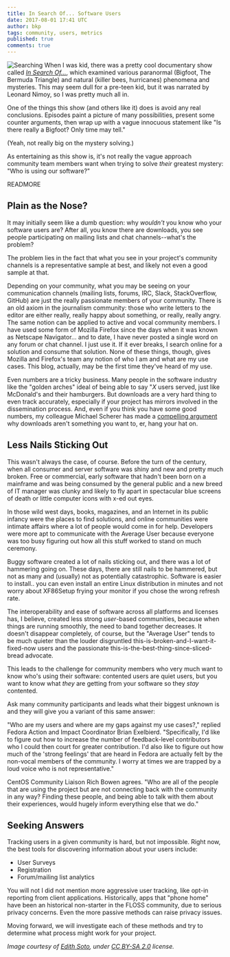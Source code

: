 ```yaml
---
title: In Search Of... Software Users
date: 2017-08-01 17:41 UTC
author: bkp
tags: community, users, metrics
published: true
comments: true
---
```


![Searching](blog/binoculars.jpg) When I was kid, there was a pretty cool documentary show called [*In Search Of...*](https://en.wikipedia.org/wiki/In_Search_of..._(TV_series)), which examined various paranormal (Bigfoot, The Bermuda Triangle) and natural (killer bees, hurricanes) phenomena and mysteries. This may seem dull for a pre-teen kid, but it was narrated by Leonard Nimoy, so I was pretty much all in.

One of the things this show (and others like it) does is avoid any real conclusions. Episodes paint a picture of many possibilities, present some counter arguments, then wrap up with a vague innocuous statement like "Is there really a Bigfoot? Only time may tell."

(Yeah, not really big on the mystery solving.)

As entertaining as this show is, it's not really the vague approach community team members want when trying to solve *their* greatest mystery: "Who is using our software?"   

READMORE

## Plain as the Nose?

It may initially seem like a dumb question: why *wouldn't* you know who your software users are? After all, you know there are downloads, you see people participating on mailing lists and chat channels--what's the problem?

The problem lies in the fact that what you see in your project's community channels is a representative sample at best, and likely not even a good sample at that.

Depending on your community, what you may be seeing on your communication channels (mailing lists, forums, IRC, Slack, StackOverflow, GitHub) are just the really passionate members of your community. There is an old axiom in the journalism community: those who write letters to the editor are either really, really happy about something, or really, really angry. The same notion can be applied to active and vocal community members. I have used some form of Mozilla Firefox since the days when it was known as Netscape Navigator... and to date, I have never posted a single word on any forum or chat channel. I just use it. If it ever breaks, I search online for a solution and consume that solution. None of these things, though, gives Mozilla and Firefox's team any notion of who I am and what are my use cases. This blog, actually, may be the first time they've heard of my use.

Even numbers are a tricky business. Many people in the software industry like the "golden arches" ideal of being able to say "*X* users served,
just like McDonald's and their hamburgers. But downloads are a very hard thing to even track accurately, especially if your project has mirrors involved in the dissemination process. And, even if you think you have some good numbers, my colleague Michael Scherer has made a [compelling argument](https://community.redhat.com/blog/2015/09/lies-damned-lies-and-downloads/) why downloads aren't something you want to, er, hang your hat on.

## Less Nails Sticking Out  

This wasn't always the case, of course. Before the turn of the century, when all consumer and server software was shiny and new and pretty much broken. Free or commercial, early software that hadn't been born on a mainframe and was being consumed by the general public and a new breed of IT manager was clunky and likely to fly apart in spectacular blue screens of death or little computer icons with x-ed out eyes.

In those wild west days, books, magazines, and an Internet in its public infancy were the places to find solutions, and online communities were intimate affairs where a lot of people would come in for help. Developers were more apt to communicate with the Average User because everyone was too busy figuring out how all this stuff worked to stand on much ceremony.

Buggy software created a lot of nails sticking out, and there was a lot of hammering going on. These days, there are still nails to be hammered, but not as many and (usually) not as potentially catastrophic. Software is easier to install.. you can even install an entire Linux distribution in minutes and not worry about XF86Setup frying your monitor if you chose the wrong refresh rate.

The interoperability and ease of software across all platforms and licenses has, I believe, created less strong *user*-based communities, because when things are running smoothly, the need to band together decreases. It doesn't disappear completely, of course, but the "Average User" tends to be much quieter than the louder disgruntled this-is-broken-and-I-want-it-fixed-now users and the passionate this-is-the-best-thing-since-sliced-bread advocate.

This leads to the challenge for community members who very much want to know who's using their software: contented users are quiet users, but you want to know what *they* are getting from your software so they *stay* contented.

Ask many community participants and leads what their biggest unknown is and they will give you a variant of this same answer:

"Who are my users and where are my gaps against my use cases?," replied Fedora Action and Impact Coordinator Brian Exelbierd. "Specifically, I'd like to figure out how to increase the number of feedback-level contributors who I could then court for greater contribution. I'd also like to figure out how much of the 'strong feelings' that are heard in Fedora are actually felt by the non-vocal members of the community. I worry at times we are trapped by a loud voice who is not representative."

CentOS Community Liaison Rich Bowen agrees. "Who are all of the people that are using the project but are not connecting back with the community in any way? Finding these people, and being able to talk with them about their experiences, would hugely inform everything else that we do."

## Seeking Answers

Tracking users in a given community is hard, but not impossible. Right now, the best tools for discovering information about your users include:

* User Surveys
* Registration
* Forum/mailing list analytics

You will not I did not mention more aggressive user tracking, like opt-in reporting from client applications. Historically, apps that "phone home" have been an historical non-starter in the FLOSS community, due to serious privacy concerns. Even the more passive methods can raise privacy issues.

Moving forward, we will investigate each of these methods and try to determine what process might work for your project.




*Image courtesy of [Edith Soto](https://www.flickr.com/photos/edith_soto/7271415680), under [CC BY-SA 2.0](https://creativecommons.org/licenses/by-sa/2.0/) license.*
